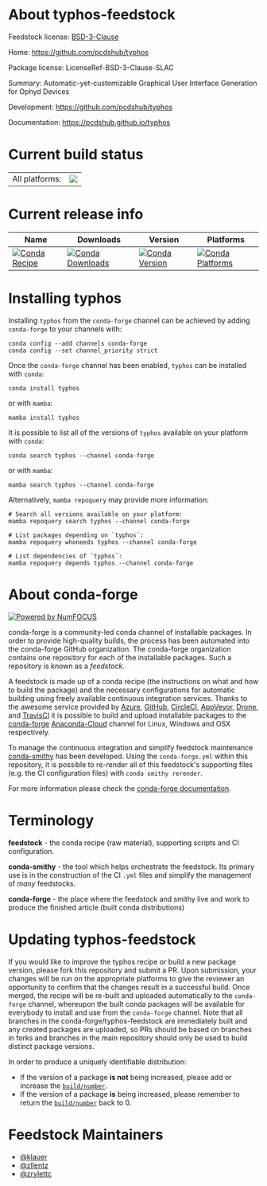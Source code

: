About typhos-feedstock
======================

Feedstock license: [BSD-3-Clause](https://github.com/conda-forge/typhos-feedstock/blob/main/LICENSE.txt)

Home: https://github.com/pcdshub/typhos

Package license: LicenseRef-BSD-3-Clause-SLAC

Summary: Automatic-yet-customizable Graphical User Interface Generation for Ophyd Devices

Development: https://github.com/pcdshub/typhos

Documentation: https://pcdshub.github.io/typhos

Current build status
====================


<table><tr><td>All platforms:</td>
    <td>
      <a href="https://dev.azure.com/conda-forge/feedstock-builds/_build/latest?definitionId=9287&branchName=main">
        <img src="https://dev.azure.com/conda-forge/feedstock-builds/_apis/build/status/typhos-feedstock?branchName=main">
      </a>
    </td>
  </tr>
</table>

Current release info
====================

| Name | Downloads | Version | Platforms |
| --- | --- | --- | --- |
| [![Conda Recipe](https://img.shields.io/badge/recipe-typhos-green.svg)](https://anaconda.org/conda-forge/typhos) | [![Conda Downloads](https://img.shields.io/conda/dn/conda-forge/typhos.svg)](https://anaconda.org/conda-forge/typhos) | [![Conda Version](https://img.shields.io/conda/vn/conda-forge/typhos.svg)](https://anaconda.org/conda-forge/typhos) | [![Conda Platforms](https://img.shields.io/conda/pn/conda-forge/typhos.svg)](https://anaconda.org/conda-forge/typhos) |

Installing typhos
=================

Installing `typhos` from the `conda-forge` channel can be achieved by adding `conda-forge` to your channels with:

```
conda config --add channels conda-forge
conda config --set channel_priority strict
```

Once the `conda-forge` channel has been enabled, `typhos` can be installed with `conda`:

```
conda install typhos
```

or with `mamba`:

```
mamba install typhos
```

It is possible to list all of the versions of `typhos` available on your platform with `conda`:

```
conda search typhos --channel conda-forge
```

or with `mamba`:

```
mamba search typhos --channel conda-forge
```

Alternatively, `mamba repoquery` may provide more information:

```
# Search all versions available on your platform:
mamba repoquery search typhos --channel conda-forge

# List packages depending on `typhos`:
mamba repoquery whoneeds typhos --channel conda-forge

# List dependencies of `typhos`:
mamba repoquery depends typhos --channel conda-forge
```


About conda-forge
=================

[![Powered by
NumFOCUS](https://img.shields.io/badge/powered%20by-NumFOCUS-orange.svg?style=flat&colorA=E1523D&colorB=007D8A)](https://numfocus.org)

conda-forge is a community-led conda channel of installable packages.
In order to provide high-quality builds, the process has been automated into the
conda-forge GitHub organization. The conda-forge organization contains one repository
for each of the installable packages. Such a repository is known as a *feedstock*.

A feedstock is made up of a conda recipe (the instructions on what and how to build
the package) and the necessary configurations for automatic building using freely
available continuous integration services. Thanks to the awesome service provided by
[Azure](https://azure.microsoft.com/en-us/services/devops/), [GitHub](https://github.com/),
[CircleCI](https://circleci.com/), [AppVeyor](https://www.appveyor.com/),
[Drone](https://cloud.drone.io/welcome), and [TravisCI](https://travis-ci.com/)
it is possible to build and upload installable packages to the
[conda-forge](https://anaconda.org/conda-forge) [Anaconda-Cloud](https://anaconda.org/)
channel for Linux, Windows and OSX respectively.

To manage the continuous integration and simplify feedstock maintenance
[conda-smithy](https://github.com/conda-forge/conda-smithy) has been developed.
Using the ``conda-forge.yml`` within this repository, it is possible to re-render all of
this feedstock's supporting files (e.g. the CI configuration files) with ``conda smithy rerender``.

For more information please check the [conda-forge documentation](https://conda-forge.org/docs/).

Terminology
===========

**feedstock** - the conda recipe (raw material), supporting scripts and CI configuration.

**conda-smithy** - the tool which helps orchestrate the feedstock.
                   Its primary use is in the construction of the CI ``.yml`` files
                   and simplify the management of *many* feedstocks.

**conda-forge** - the place where the feedstock and smithy live and work to
                  produce the finished article (built conda distributions)


Updating typhos-feedstock
=========================

If you would like to improve the typhos recipe or build a new
package version, please fork this repository and submit a PR. Upon submission,
your changes will be run on the appropriate platforms to give the reviewer an
opportunity to confirm that the changes result in a successful build. Once
merged, the recipe will be re-built and uploaded automatically to the
`conda-forge` channel, whereupon the built conda packages will be available for
everybody to install and use from the `conda-forge` channel.
Note that all branches in the conda-forge/typhos-feedstock are
immediately built and any created packages are uploaded, so PRs should be based
on branches in forks and branches in the main repository should only be used to
build distinct package versions.

In order to produce a uniquely identifiable distribution:
 * If the version of a package **is not** being increased, please add or increase
   the [``build/number``](https://docs.conda.io/projects/conda-build/en/latest/resources/define-metadata.html#build-number-and-string).
 * If the version of a package **is** being increased, please remember to return
   the [``build/number``](https://docs.conda.io/projects/conda-build/en/latest/resources/define-metadata.html#build-number-and-string)
   back to 0.

Feedstock Maintainers
=====================

* [@klauer](https://github.com/klauer/)
* [@zllentz](https://github.com/zllentz/)
* [@zrylettc](https://github.com/zrylettc/)

